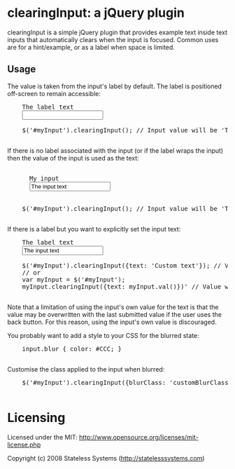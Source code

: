 # clearingInput: a jQuery plugin

clearingInput is a simple jQuery plugin that provides example text inside
text inputs that automatically clears when the input is focused.  Common
uses are for a hint/example, or as a label when space is limited.

## Usage

The value is taken from the input's label by default.  The label is
positioned off-screen to remain accessible:

  <pre>
    <label for="myInput">The label text</label>
    <input id="myInput" type="text" />

    $('#myInput').clearingInput(); // Input value will be 'The label text'
  </pre>

If there is no label associated with the input (or if the label wraps the
input) then the value of the input is used as the text:

  <pre>
    <label>
      My input
      <input id="myInput" type="text" value="The input text" />
    </label>

    $('#myInput').clearingInput(); // Input value will be 'The input text'
  </pre>

If there is a label but you want to explicitly set the input text:

  <pre>
    <label for="myInput">The label text</label>
    <input id="myInput" type="text" value="The input text" />

    $('#myInput').clearingInput({text: 'Custom text'}); // Value will be 'Custom text'
    // or
    var myInput = $('#myInput');
    myInput.clearingInput({text: myInput.val()})' // Value will be 'The input text'
  </pre>

Note that a limitation of using the input's own value for the text is that the
value may be overwritten with the last submitted value if the user uses the
back button.  For this reason, using the input's own value is discouraged.

You probably want to add a style to your CSS for the blurred state:

  <pre>
    input.blur { color: #CCC; }
  </pre>

Customise the class applied to the input when blurred:

  <pre>
    $('#myInput').clearingInput({blurClass: 'customBlurClass'});
  </pre>

# Licensing

Licensed under the MIT:
http://www.opensource.org/licenses/mit-license.php

Copyright (c) 2008 Stateless Systems (http://statelesssystems.com)
